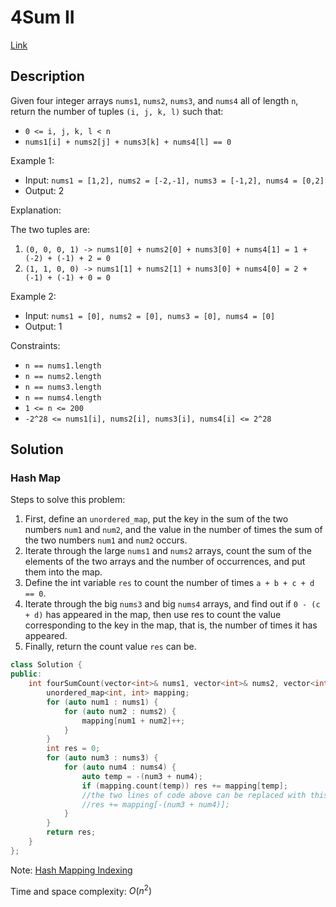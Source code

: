 # 4Sum II

[Link](https://leetcode.com/problems/4sum-ii/description/)

## Description

Given four integer arrays `nums1`, `nums2`, `nums3`, and `nums4` all of length `n`, return the number of tuples `(i, j, k, l)` such that:

- `0 <= i, j, k, l < n`
- `nums1[i] + nums2[j] + nums3[k] + nums4[l] == 0`

Example 1:

- Input: `nums1 = [1,2], nums2 = [-2,-1], nums3 = [-1,2], nums4 = [0,2]`
- Output: 2

Explanation:

The two tuples are:

1. `(0, 0, 0, 1) -> nums1[0] + nums2[0] + nums3[0] + nums4[1] = 1 + (-2) + (-1) + 2 = 0`
2. `(1, 1, 0, 0) -> nums1[1] + nums2[1] + nums3[0] + nums4[0] = 2 + (-1) + (-1) + 0 = 0`

Example 2:

- Input: `nums1 = [0], nums2 = [0], nums3 = [0], nums4 = [0]`
- Output: 1

Constraints:

- `n == nums1.length`
- `n == nums2.length`
- `n == nums3.length`
- `n == nums4.length`
- `1 <= n <= 200`
- `-2^28 <= nums1[i], nums2[i], nums3[i], nums4[i] <= 2^28`

## Solution

### Hash Map

Steps to solve this problem:

1. First, define an `unordered_map`, put the key in the sum of the two numbers `num1` and `num2`, and the value in the number of times the sum of the two numbers `num1` and `num2` occurs.
2. Iterate through the large `nums1` and `nums2` arrays, count the sum of the elements of the two arrays and the number of occurrences, and put them into the map.
3. Define the int variable `res` to count the number of times `a + b + c + d == 0`.
4. Iterate through the big `nums3` and big `nums4` arrays, and find out if `0 - (c + d)` has appeared in the map, then use res to count the value corresponding to the key in the map, that is, the number of times it has appeared.
5. Finally, return the count value `res` can be.

```C++
class Solution {
public:
    int fourSumCount(vector<int>& nums1, vector<int>& nums2, vector<int>& nums3, vector<int>& nums4) {
        unordered_map<int, int> mapping;
        for (auto num1 : nums1) {
            for (auto num2 : nums2) {
                mapping[num1 + num2]++;
            }
        }
        int res = 0;
        for (auto num3 : nums3) {
            for (auto num4 : nums4) {
                auto temp = -(num3 + num4);
                if (mapping.count(temp)) res += mapping[temp];
                //the two lines of code above can be replaced with this one line of code:
                //res += mapping[-(num3 + num4)];
            }
        }
        return res;
    }
};
```

Note: [Hash Mapping Indexing](https://stackoverflow.com/questions/10124679/what-happens-if-i-read-a-maps-value-where-the-key-does-not-exist)

Time and space complexity: $O(n^2)$
